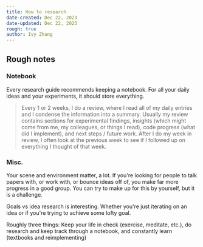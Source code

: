 ```yaml
---
title: How to research
date-created: Dec 22, 2023
date-updated: Dec 22, 2023
rough: true 
author: Ivy Zhang
---
```



## Rough notes

### Notebook

Every research guide recommends keeping a notebook. For all your daily ideas and your experiments, it should store everything.

> Every 1 or 2 weeks, I do a review, where I read all of my daily entries and I condense the information into a summary. Usually my review contains sections for experimental findings, insights (which might come from me, my colleagues, or things I read), code progress (what did I implement), and next steps / future work. After I do my week in review, I often look at the previous week to see if I followed up on everything I thought of that week.

### Misc.
Your scene and environment matter, a lot. If you're looking for people to talk papers with, or work with, or bounce ideas off of, you make far more progress in a good group. You can try to make up for this by yourself, but it is a challenge.

Goals vs idea research is interesting. Whether you're just iterating on an idea or if you're trying to achieve some lofty goal.

Roughly three things: Keep your life in check (exercise, meditate, etc.), do research and keep track through a notebook, and constantly learn (textbooks and reimplementing)
